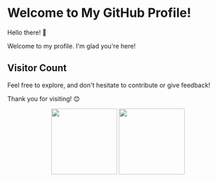 # Welcome to My GitHub Profile!

Hello there! 👋

Welcome to my profile. I'm glad you're here!

 

## Visitor Count
 


Feel free to explore, and don't hesitate to contribute or give feedback!

 
Thank you for visiting! 😊
 
<p align="center">
<img height="150px" src="https://github-readme-stats.vercel.app/api?username=ibrahimth&show_icons=true&theme=radical&count_private=true" />
<img height="150px" src="https://github-readme-stats.vercel.app/api/top-langs/?username=ibrahimth&layout=compact&theme=radical" />
</p>
 
 

